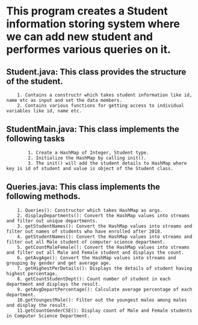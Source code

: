 # This program creates a Student information storing system where we can add new student and performes various queries on it.


## Student.java: This class provides the structure of the student.
		1. Contains a constructr which takes student information like id, name etc as input and set the data members.
		2. Contains various functions for getting access to individual variables like id, name etc.

## StudentMain.java: This class implements the following tasks
			1. Create a HashMap of Integer, Student type.
			2. Initialize the HashMap by calling init().
			3. The init() will add the student details to HashMap where key is id of student and value is object of the Student class.

## Queries.java: This class implements the following methods.
		1. Queries(): Constructor which takes HashMap as args.
		2. displayDepartments(): Convert the HashMap values into streams and filter out unique departments.
		3. getStudentNames(): Convert the HashMap values into streams and filter out names of students who have enrolled after 2018.
		4. getStudentNames(): Convert the HashMap values into streams and filter out all Male student of computer science department.
		5. getCountMaleFemale(): Convert the HashMap values into streams and filter out all Male and Female student and displays the count.
		6. getAvgAge(): Convert the HashMap values into streams and grouping by gender and get average age.
		7. getHighestPerDetails(): Displays the details of student having highest percentage.
		8. getCountStudentDept(): Count number of student in each department and displays the result.
		9. getAvgDepartPercentage(): Calculate average percentage of each department.
		10.getYoungestMale(): Filter out the youngest males among males and display the result.
		11.getCountGenderCSE(): Display count of Male and Female students in Computer Science Department.
